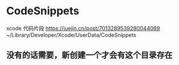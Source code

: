 # CodeSnippets
xcode 代码片段 https://juejin.cn/post/7013289539280044069
~/Library/Developer/Xcode/UserData/CodeSnippets 
## 没有的话需要，新创建一个才会有这个目录存在

